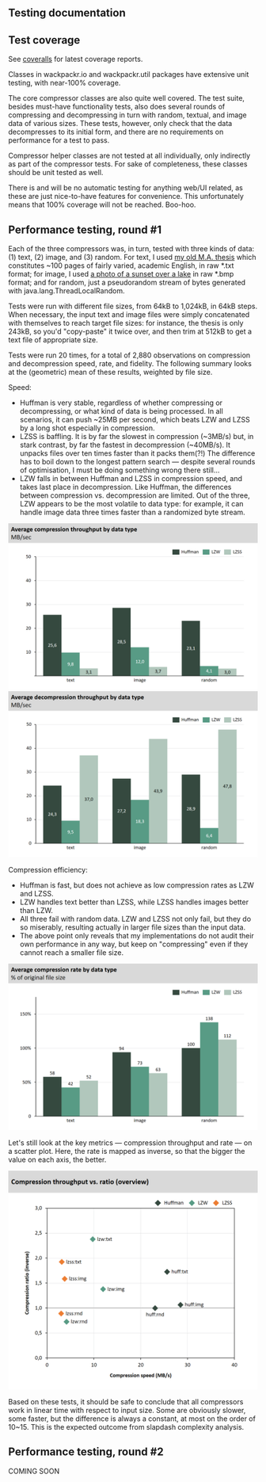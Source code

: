 Testing documentation
---------------------

## Test coverage

See [coveralls](https://coveralls.io/github/jrnn/wackpackr?branch=master) for
latest coverage reports.

Classes in wackpackr.io and wackpackr.util packages have extensive unit testing,
with near-100% coverage.

The core compressor classes are also quite well covered. The test suite, besides
must-have functionality tests, also does several rounds of compressing and
decompressing in turn with random, textual, and image data of various sizes.
These tests, however, only check that the data decompresses to its initial form,
and there are no requirements on performance for a test to pass.

Compressor helper classes are not tested at all individually, only indirectly as
part of the compressor tests. For sake of completeness, these classes should be
unit tested as well.

There is and will be no automatic testing for anything web/UI related, as these
are just nice-to-have features for convenience. This unfortunately means that
100% coverage will not be reached. Boo-hoo.

## Performance testing, round #1

Each of the three compressors was, in turn, tested with three kinds of data:
(1) text, (2) image, and (3) random. For text, I used [my old M.A. thesis](https://github.com/jrnn/wackpackr/blob/master/src/test/java/wackpackr/test.txt)
which constitutes ~100 pages of fairly varied, academic English, in raw *.txt
format; for image, I used [a photo of a sunset over a lake](https://github.com/jrnn/wackpackr/blob/master/src/test/java/wackpackr/test.bmp)
in raw *.bmp format; and for random, just a pseudorandom stream of bytes
generated with java.lang.ThreadLocalRandom.

Tests were run with different file sizes, from 64kB to 1,024kB, in 64kB steps.
When necessary, the input text and image files were simply concatenated with
themselves to reach target file sizes: for instance, the thesis is only 243kB,
so you'd "copy-paste" it twice over, and then trim at 512kB to get a text file
of appropriate size.

Tests were run 20 times, for a total of 2,880 observations on compression and
decompression speed, rate, and fidelity. The following summary looks at the
(geometric) mean of these results, weighted by file size.

Speed:
- Huffman is very stable, regardless of whether compressing or decompressing, or
  what kind of data is being processed. In all scenarios, it can push ~25MB per
  second, which beats LZW and LZSS by a long shot especially in compression.
- LZSS is baffling. It is by far the slowest in compression (~3MB/s) but, in
  stark contrast, by far the fastest in decompression (~40MB/s). It unpacks
  files over ten times faster than it packs them(?!) The difference has to boil
  down to the longest pattern search — despite several rounds of optimisation, I
  must be doing something wrong there still...
- LZW falls in between Huffman and LZSS in compression speed, and takes last
  place in decompression. Like Huffman, the differences between compression vs.
  decompression are limited. Out of the three, LZW appears to be the most
  volatile to data type: for example, it can handle image data three times
  faster than a randomized byte stream.

![Figure 2](https://github.com/jrnn/wackpackr/blob/master/docs/figures/fig02.png)
![Figure 3](https://github.com/jrnn/wackpackr/blob/master/docs/figures/fig03.png)

Compression efficiency:
- Huffman is fast, but does not achieve as low compression rates as LZW and LZSS.
- LZW handles text better than LZSS, while LZSS handles images better than LZW.
- All three fail with random data. LZW and LZSS not only fail, but they do so
  miserably, resulting actually in larger file sizes than the input data.
- The above point only reveals that my implementations do not audit their own
  performance in any way, but keep on "compressing" even if they cannot reach a
  smaller file size.

![Figure 4](https://github.com/jrnn/wackpackr/blob/master/docs/figures/fig04.png)

Let's still look at the key metrics — compression throughput and rate — on a
scatter plot. Here, the rate is mapped as inverse, so that the bigger the value
on each axis, the better.

![Figure 1](https://github.com/jrnn/wackpackr/blob/master/docs/figures/fig01.png)

Based on these tests, it should be safe to conclude that all compressors work
in linear time with respect to input size. Some are obviously slower, some
faster, but the difference is always a constant, at most on the order of 10~15.
This is the expected outcome from slapdash complexity analysis.

## Performance testing, round #2

COMING SOON
